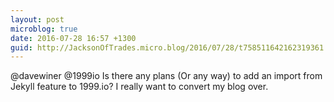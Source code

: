 ```yaml
---
layout: post
microblog: true
date: 2016-07-28 16:57 +1300
guid: http://JacksonOfTrades.micro.blog/2016/07/28/t758511642162319361.html
---
```

@davewiner @1999io Is there any plans (Or any way) to add an import from Jekyll feature to 1999.io? I really want to convert my blog over.
